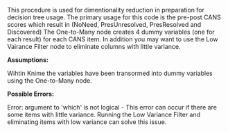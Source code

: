 This procedure is used for dimentionality reduction in preparation for decision tree usage. 
The primary usage for this code is the pre-post CANS scores which result in (NoNeed, PresUnresolved, PresResolved and Discovered)
The One-to-Many node creates 4 dummy variables (one for each result) for each CANS item. 
In addition you may want to use the Low Vairance Filter node to eliminate columns with little variance.

**Assumptions:**

Wihtin Knime the variables have been transormed into dummy variables using the One-to-Many node. 

**Possible Errors:**

Error: argument to 'which' is not logical - This error can occur if there are some items with little variance. Running the Low Variance Filter and eliminating items with low variance can solve this issue.

